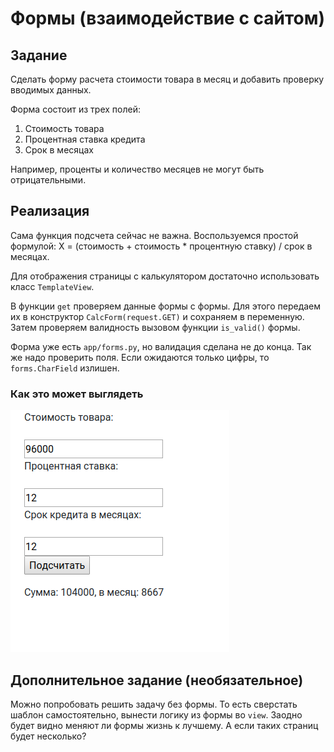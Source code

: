# Формы (взаимодействие с сайтом)

## Задание

Сделать форму расчета стоимости товара в месяц и добавить проверку вводимых данных.

Форма состоит из трех полей:
1) Стоимость товара
2) Процентная ставка кредита
3) Срок в месяцах

Например, проценты и количество месяцев не могут быть отрицательными.

## Реализация

Сама функция подсчета сейчас не важна.
Воспользуемся простой формулой:
Х = (стоимость + стоимость * процентную ставку) / срок в месяцах.

Для отображения страницы с калькулятором достаточно использовать класс `TemplateView`.

В функции `get` проверяем данные формы c формы.
Для этого передаем их в конструктор `CalcForm(request.GET)` и сохраняем в переменную.
Затем проверяем валидность вызовом функции `is_valid()` формы.

Форма уже есть `app/forms.py`, но валидация сделана не до конца.
Так же надо проверить поля. Если ожидаются только цифры, то `forms.CharField` излишен.


### Как это может выглядеть

![](./docs/calc.png)

## Дополнительное задание (необязательное)

Можно попробовать решить задачу без формы.
То есть сверстать шаблон самостоятельно, вынести логику из формы во `view`.
Заодно будет видно меняют ли формы жизнь к лучшему.
А если таких страниц будет несколько?
